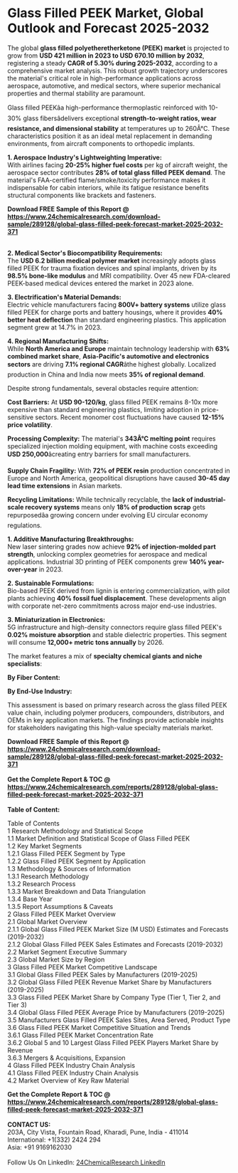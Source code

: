 <h1>Glass Filled PEEK Market, Global Outlook and Forecast 2025-2032</h1><p>The global <strong>glass filled polyetheretherketone (PEEK) market</strong> is projected to grow from <strong>USD 421 million in 2023 to USD 670.10 million by 2032</strong>, registering a steady <strong>CAGR of 5.30% during 2025-2032</strong>, according to a comprehensive market analysis. This robust growth trajectory underscores the material's critical role in high-performance applications across aerospace, automotive, and medical sectors, where superior mechanical properties and thermal stability are paramount.</p><p>Glass filled PEEKâa high-performance thermoplastic reinforced with 10-30% glass fibersâdelivers exceptional <strong>strength-to-weight ratios, wear resistance, and dimensional stability</strong> at temperatures up to 260Â°C. These characteristics position it as an ideal metal replacement in demanding environments, from aircraft components to orthopedic implants.</p><p><strong>1. Aerospace Industry's Lightweighting Imperative:</strong><br>
With airlines facing <strong>20-25% higher fuel costs</strong> per kg of aircraft weight, the aerospace sector contributes <strong>28% of total glass filled PEEK demand</strong>. The material's FAA-certified flame/smoke/toxicity performance makes it indispensable for cabin interiors, while its fatigue resistance benefits structural components like brackets and fasteners.</p><div><b>Download FREE Sample of this Report @ 
            <a href="https://www.24chemicalresearch.com/download-sample/289128/global-glass-filled-peek-forecast-market-2025-2032-371">
            https://www.24chemicalresearch.com/download-sample/289128/global-glass-filled-peek-forecast-market-2025-2032-371</a></b></div><br><p><strong>2. Medical Sector's Biocompatibility Requirements:</strong><br>
The <strong>USD 6.2 billion medical polymer market</strong> increasingly adopts glass filled PEEK for trauma fixation devices and spinal implants, driven by its <strong>98.5% bone-like modulus</strong> and MRI compatibility. Over 45 new FDA-cleared PEEK-based medical devices entered the market in 2023 alone.</p><p><strong>3. Electrification's Material Demands:</strong><br>
Electric vehicle manufacturers facing <strong>800V+ battery systems</strong> utilize glass filled PEEK for charge ports and battery housings, where it provides <strong>40% better heat deflection</strong> than standard engineering plastics. This application segment grew at 14.7% in 2023.</p><p><strong>4. Regional Manufacturing Shifts:</strong><br>
While <strong>North America and Europe</strong> maintain technology leadership with <strong>63% combined market share</strong>, <strong>Asia-Pacific's automotive and electronics sectors</strong> are driving <strong>7.1% regional CAGR</strong>âthe highest globally. Localized production in China and India now meets <strong>35% of regional demand</strong>.</p><p>Despite strong fundamentals, several obstacles require attention:</p><p><strong>Cost Barriers:</strong> At <strong>USD 90-120/kg</strong>, glass filled PEEK remains 8-10x more expensive than standard engineering plastics, limiting adoption in price-sensitive sectors. Recent monomer cost fluctuations have caused <strong>12-15% price volatility</strong>.</p><p><strong>Processing Complexity:</strong> The material's <strong>343Â°C melting point</strong> requires specialized injection molding equipment, with machine costs exceeding <strong>USD 250,000</strong>âcreating entry barriers for small manufacturers.</p><p><strong>Supply Chain Fragility:</strong> With <strong>72% of PEEK resin</strong> production concentrated in Europe and North America, geopolitical disruptions have caused <strong>30-45 day lead time extensions</strong> in Asian markets.</p><p><strong>Recycling Limitations:</strong> While technically recyclable, the <strong>lack of industrial-scale recovery systems</strong> means only <strong>18% of production scrap</strong> gets repurposedâa growing concern under evolving EU circular economy regulations.</p><p><strong>1. Additive Manufacturing Breakthroughs:</strong><br>
New laser sintering grades now achieve <strong>92% of injection-molded part strength</strong>, unlocking complex geometries for aerospace and medical applications. Industrial 3D printing of PEEK components grew <strong>140% year-over-year</strong> in 2023.</p><p><strong>2. Sustainable Formulations:</strong><br>
Bio-based PEEK derived from lignin is entering commercialization, with pilot plants achieving <strong>40% fossil fuel displacement</strong>. These developments align with corporate net-zero commitments across major end-use industries.</p><p><strong>3. Miniaturization in Electronics:</strong><br>
5G infrastructure and high-density connectors require glass filled PEEK's <strong>0.02% moisture absorption</strong> and stable dielectric properties. This segment will consume <strong>12,000+ metric tons annually</strong> by 2026.</p><p>The market features a mix of <strong>specialty chemical giants and niche specialists</strong>:</p><p><strong>By Fiber Content:</strong></p><p><strong>By End-Use Industry:</strong></p><p>This assessment is based on primary research across the glass filled PEEK value chain, including polymer producers, compounders, distributors, and OEMs in key application markets. The findings provide actionable insights for stakeholders navigating this high-value specialty materials market.</p><div><b>Download FREE Sample of this Report @ 
            <a href="https://www.24chemicalresearch.com/download-sample/289128/global-glass-filled-peek-forecast-market-2025-2032-371">
            https://www.24chemicalresearch.com/download-sample/289128/global-glass-filled-peek-forecast-market-2025-2032-371</a></b></div><br><div><b>Get the Complete Report & TOC @ 
            <a href="https://www.24chemicalresearch.com/reports/289128/global-glass-filled-peek-forecast-market-2025-2032-371">
            https://www.24chemicalresearch.com/reports/289128/global-glass-filled-peek-forecast-market-2025-2032-371</a></b></div><br>
            <b>Table of Content:</b><p>Table of Contents<br />
1 Research Methodology and Statistical Scope<br />
1.1 Market Definition and Statistical Scope of Glass Filled PEEK<br />
1.2 Key Market Segments<br />
1.2.1 Glass Filled PEEK Segment by Type<br />
1.2.2 Glass Filled PEEK Segment by Application<br />
1.3 Methodology & Sources of Information<br />
1.3.1 Research Methodology<br />
1.3.2 Research Process<br />
1.3.3 Market Breakdown and Data Triangulation<br />
1.3.4 Base Year<br />
1.3.5 Report Assumptions & Caveats<br />
2 Glass Filled PEEK Market Overview<br />
2.1 Global Market Overview<br />
2.1.1 Global Glass Filled PEEK Market Size (M USD) Estimates and Forecasts (2019-2032)<br />
2.1.2 Global Glass Filled PEEK Sales Estimates and Forecasts (2019-2032)<br />
2.2 Market Segment Executive Summary<br />
2.3 Global Market Size by Region<br />
3 Glass Filled PEEK Market Competitive Landscape<br />
3.1 Global Glass Filled PEEK Sales by Manufacturers (2019-2025)<br />
3.2 Global Glass Filled PEEK Revenue Market Share by Manufacturers (2019-2025)<br />
3.3 Glass Filled PEEK Market Share by Company Type (Tier 1, Tier 2, and Tier 3)<br />
3.4 Global Glass Filled PEEK Average Price by Manufacturers (2019-2025)<br />
3.5 Manufacturers Glass Filled PEEK Sales Sites, Area Served, Product Type<br />
3.6 Glass Filled PEEK Market Competitive Situation and Trends<br />
3.6.1 Glass Filled PEEK Market Concentration Rate<br />
3.6.2 Global 5 and 10 Largest Glass Filled PEEK Players Market Share by Revenue<br />
3.6.3 Mergers & Acquisitions, Expansion<br />
4 Glass Filled PEEK Industry Chain Analysis<br />
4.1 Glass Filled PEEK Industry Chain Analysis<br />
4.2 Market Overview of Key Raw Material</p><div><b>Get the Complete Report & TOC @ 
            <a href="https://www.24chemicalresearch.com/reports/289128/global-glass-filled-peek-forecast-market-2025-2032-371">
            https://www.24chemicalresearch.com/reports/289128/global-glass-filled-peek-forecast-market-2025-2032-371</a></b></div><br><b>CONTACT US:</b><br>
            203A, City Vista, Fountain Road, Kharadi, Pune, India - 411014<br>
            International: +1(332) 2424 294<br>
            Asia: +91 9169162030 <br><br>
            Follow Us On LinkedIn: <a href="https://www.linkedin.com/company/24chemicalresearch/">24ChemicalResearch LinkedIn</a>